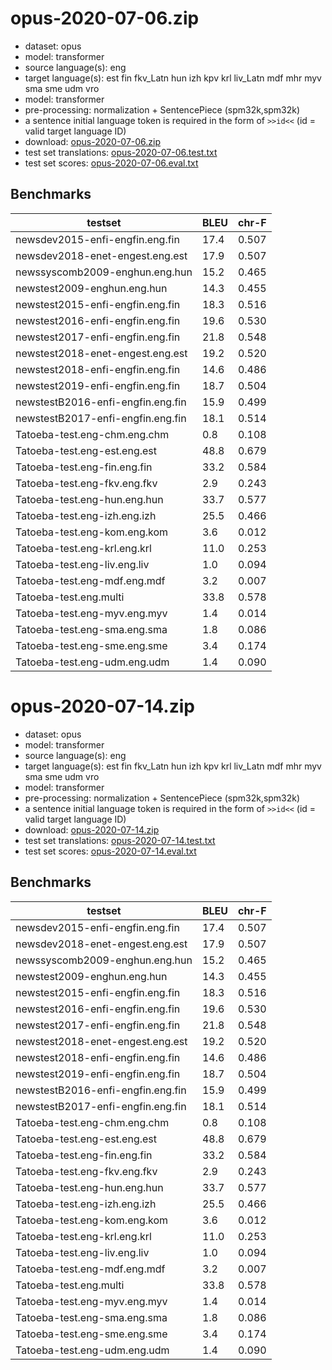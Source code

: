 # opus-2020-07-06.zip

* dataset: opus
* model: transformer
* source language(s): eng
* target language(s): est fin fkv_Latn hun izh kpv krl liv_Latn mdf mhr myv sma sme udm vro
* model: transformer
* pre-processing: normalization + SentencePiece (spm32k,spm32k)
* a sentence initial language token is required in the form of `>>id<<` (id = valid target language ID)
* download: [opus-2020-07-06.zip](https://object.pouta.csc.fi/Tatoeba-MT-models/eng-fiu/opus-2020-07-06.zip)
* test set translations: [opus-2020-07-06.test.txt](https://object.pouta.csc.fi/Tatoeba-MT-models/eng-fiu/opus-2020-07-06.test.txt)
* test set scores: [opus-2020-07-06.eval.txt](https://object.pouta.csc.fi/Tatoeba-MT-models/eng-fiu/opus-2020-07-06.eval.txt)

## Benchmarks

| testset               | BLEU  | chr-F |
|-----------------------|-------|-------|
| newsdev2015-enfi-engfin.eng.fin 	| 17.4 	| 0.507 |
| newsdev2018-enet-engest.eng.est 	| 17.9 	| 0.507 |
| newssyscomb2009-enghun.eng.hun 	| 15.2 	| 0.465 |
| newstest2009-enghun.eng.hun 	| 14.3 	| 0.455 |
| newstest2015-enfi-engfin.eng.fin 	| 18.3 	| 0.516 |
| newstest2016-enfi-engfin.eng.fin 	| 19.6 	| 0.530 |
| newstest2017-enfi-engfin.eng.fin 	| 21.8 	| 0.548 |
| newstest2018-enet-engest.eng.est 	| 19.2 	| 0.520 |
| newstest2018-enfi-engfin.eng.fin 	| 14.6 	| 0.486 |
| newstest2019-enfi-engfin.eng.fin 	| 18.7 	| 0.504 |
| newstestB2016-enfi-engfin.eng.fin 	| 15.9 	| 0.499 |
| newstestB2017-enfi-engfin.eng.fin 	| 18.1 	| 0.514 |
| Tatoeba-test.eng-chm.eng.chm 	| 0.8 	| 0.108 |
| Tatoeba-test.eng-est.eng.est 	| 48.8 	| 0.679 |
| Tatoeba-test.eng-fin.eng.fin 	| 33.2 	| 0.584 |
| Tatoeba-test.eng-fkv.eng.fkv 	| 2.9 	| 0.243 |
| Tatoeba-test.eng-hun.eng.hun 	| 33.7 	| 0.577 |
| Tatoeba-test.eng-izh.eng.izh 	| 25.5 	| 0.466 |
| Tatoeba-test.eng-kom.eng.kom 	| 3.6 	| 0.012 |
| Tatoeba-test.eng-krl.eng.krl 	| 11.0 	| 0.253 |
| Tatoeba-test.eng-liv.eng.liv 	| 1.0 	| 0.094 |
| Tatoeba-test.eng-mdf.eng.mdf 	| 3.2 	| 0.007 |
| Tatoeba-test.eng.multi 	| 33.8 	| 0.578 |
| Tatoeba-test.eng-myv.eng.myv 	| 1.4 	| 0.014 |
| Tatoeba-test.eng-sma.eng.sma 	| 1.8 	| 0.086 |
| Tatoeba-test.eng-sme.eng.sme 	| 3.4 	| 0.174 |
| Tatoeba-test.eng-udm.eng.udm 	| 1.4 	| 0.090 |

# opus-2020-07-14.zip

* dataset: opus
* model: transformer
* source language(s): eng
* target language(s): est fin fkv_Latn hun izh kpv krl liv_Latn mdf mhr myv sma sme udm vro
* model: transformer
* pre-processing: normalization + SentencePiece (spm32k,spm32k)
* a sentence initial language token is required in the form of `>>id<<` (id = valid target language ID)
* download: [opus-2020-07-14.zip](https://object.pouta.csc.fi/Tatoeba-MT-models/eng-fiu/opus-2020-07-14.zip)
* test set translations: [opus-2020-07-14.test.txt](https://object.pouta.csc.fi/Tatoeba-MT-models/eng-fiu/opus-2020-07-14.test.txt)
* test set scores: [opus-2020-07-14.eval.txt](https://object.pouta.csc.fi/Tatoeba-MT-models/eng-fiu/opus-2020-07-14.eval.txt)

## Benchmarks

| testset               | BLEU  | chr-F |
|-----------------------|-------|-------|
| newsdev2015-enfi-engfin.eng.fin 	| 17.4 	| 0.507 |
| newsdev2018-enet-engest.eng.est 	| 17.9 	| 0.507 |
| newssyscomb2009-enghun.eng.hun 	| 15.2 	| 0.465 |
| newstest2009-enghun.eng.hun 	| 14.3 	| 0.455 |
| newstest2015-enfi-engfin.eng.fin 	| 18.3 	| 0.516 |
| newstest2016-enfi-engfin.eng.fin 	| 19.6 	| 0.530 |
| newstest2017-enfi-engfin.eng.fin 	| 21.8 	| 0.548 |
| newstest2018-enet-engest.eng.est 	| 19.2 	| 0.520 |
| newstest2018-enfi-engfin.eng.fin 	| 14.6 	| 0.486 |
| newstest2019-enfi-engfin.eng.fin 	| 18.7 	| 0.504 |
| newstestB2016-enfi-engfin.eng.fin 	| 15.9 	| 0.499 |
| newstestB2017-enfi-engfin.eng.fin 	| 18.1 	| 0.514 |
| Tatoeba-test.eng-chm.eng.chm 	| 0.8 	| 0.108 |
| Tatoeba-test.eng-est.eng.est 	| 48.8 	| 0.679 |
| Tatoeba-test.eng-fin.eng.fin 	| 33.2 	| 0.584 |
| Tatoeba-test.eng-fkv.eng.fkv 	| 2.9 	| 0.243 |
| Tatoeba-test.eng-hun.eng.hun 	| 33.7 	| 0.577 |
| Tatoeba-test.eng-izh.eng.izh 	| 25.5 	| 0.466 |
| Tatoeba-test.eng-kom.eng.kom 	| 3.6 	| 0.012 |
| Tatoeba-test.eng-krl.eng.krl 	| 11.0 	| 0.253 |
| Tatoeba-test.eng-liv.eng.liv 	| 1.0 	| 0.094 |
| Tatoeba-test.eng-mdf.eng.mdf 	| 3.2 	| 0.007 |
| Tatoeba-test.eng.multi 	| 33.8 	| 0.578 |
| Tatoeba-test.eng-myv.eng.myv 	| 1.4 	| 0.014 |
| Tatoeba-test.eng-sma.eng.sma 	| 1.8 	| 0.086 |
| Tatoeba-test.eng-sme.eng.sme 	| 3.4 	| 0.174 |
| Tatoeba-test.eng-udm.eng.udm 	| 1.4 	| 0.090 |


